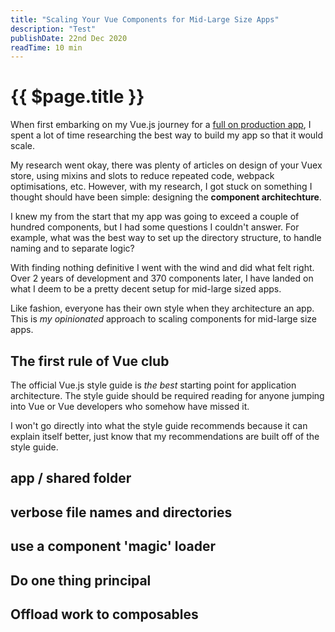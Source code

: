 ```yaml
---
title: "Scaling Your Vue Components for Mid-Large Size Apps"
description: "Test"
publishDate: 22nd Dec 2020
readTime: 10 min
---
```


# {{ $page.title }}

When first embarking on my Vue.js journey for a [full on production app](https://kintell.com), I spent a lot of time researching the best way to 
build my app so that it would scale.

My research went okay, there was plenty of articles on design of your Vuex store, 
using mixins and slots to reduce repeated code, webpack optimisations, etc. However, with my research, I got stuck on something I thought should have been simple: designing the **component architechture**.

I knew my from the start that my app was going to exceed a couple of hundred components, but I had some questions I couldn't answer.
For example, what was the best way to set up the directory structure, to handle naming and 
to separate logic?

With finding nothing definitive I went with the wind and did what felt right. Over 2 years of development and 370 components later, I have landed on what I deem to be a pretty decent setup for mid-large 
sized apps. 

Like fashion, everyone has their own style when they architecture an app. This is _my opinionated_ approach to scaling components for mid-large size apps.


## The first rule of Vue club

The official Vue.js style guide is _the best_ starting point for application architecture.
The style guide should be required reading for anyone jumping into Vue or Vue developers who somehow have missed it.

I won't go directly into what the style guide recommends because it can explain itself better, just know
that my recommendations are built off of the style guide. 


## app / shared folder

## verbose file names and directories

## use a component 'magic' loader

## Do one thing principal

## Offload work to composables

## 